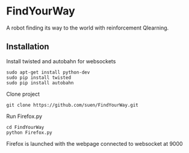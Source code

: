 FindYourWay
===========

A robot finding its way to the world with reinforcement Qlearning.


Installation
------------

Install twisted and autobahn for websockets

    sudo apt-get install python-dev
    sudo pip install twisted
    sudo pip install autobahn

Clone project

    git clone https://github.com/suen/FindYourWay.git

Run Firefox.py

    cd FindYourWay
    python Firefox.py
    
Firefox is launched with the webpage connected to websocket at 9000
